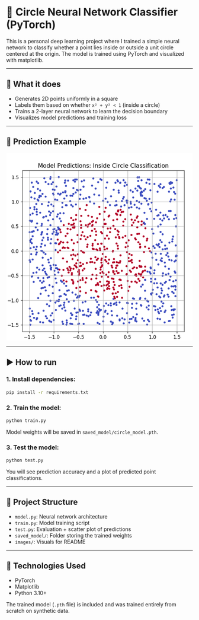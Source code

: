 # 🔵 Circle Neural Network Classifier (PyTorch)

This is a personal deep learning project where I trained a simple neural network to classify whether a point lies inside or outside a unit circle centered at the origin. The model is trained using PyTorch and visualized with matplotlib.

---

## 🧠 What it does

- Generates 2D points uniformly in a square
- Labels them based on whether `x² + y² < 1` (inside a circle)
- Trains a 2-layer neural network to learn the decision boundary
- Visualizes model predictions and training loss

---

## 📸 Prediction Example

![Circle Predictions](images/circle_predictions.png)

---

## ▶️ How to run

### 1. Install dependencies:

```bash
pip install -r requirements.txt
```

### 2. Train the model:

```bash
python train.py
```

Model weights will be saved in `saved_model/circle_model.pth`.

### 3. Test the model:

```bash
python test.py
```

You will see prediction accuracy and a plot of predicted point classifications.

---

## 📂 Project Structure

- `model.py`: Neural network architecture
- `train.py`: Model training script
- `test.py`: Evaluation + scatter plot of predictions
- `saved_model/`: Folder storing the trained weights
- `images/`: Visuals for README

---

## 📌 Technologies Used

- PyTorch
- Matplotlib
- Python 3.10+

The trained model (`.pth` file) is included and was trained entirely from scratch on synthetic data.
